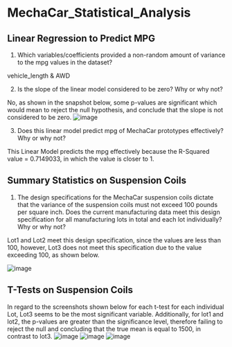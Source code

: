 # MechaCar_Statistical_Analysis

## Linear Regression to Predict MPG

1. Which variables/coefficients provided a non-random amount of variance to the mpg values in the dataset?

vehicle_length & AWD

2. Is the slope of the linear model considered to be zero? Why or why not?

No, as shown in the snapshot below, some p-values are significant which would mean to reject the null hypothesis, and conclude that the slope is not considered to be zero. 
![image](https://user-images.githubusercontent.com/116187123/224714005-63f38794-0102-4f26-9098-ae115e7f9f51.png)

3. Does this linear model predict mpg of MechaCar prototypes effectively? Why or why not?

This Linear Model predicts the mpg effectively because the R-Squared value = 0.7149033, in which the value is closer to 1. 

## Summary Statistics on Suspension Coils

1. The design specifications for the MechaCar suspension coils dictate that the variance of the suspension coils must not exceed 100 pounds per square inch. Does the current manufacturing data meet this design specification for all manufacturing lots in total and each lot individually? Why or why not?

Lot1 and Lot2 meet this design specification, since the values are less than 100, however, Lot3 does not meet this specification due to the value exceeding 100, as shown below. 

![image](https://user-images.githubusercontent.com/116187123/224734750-e81e8e1c-df8a-4a4d-ad4f-edc12ad902c0.png)


## T-Tests on Suspension Coils 
In regard to the screenshots shown below for each t-test for each individual Lot, Lot3 seems to be the most significant variable. 
Additionally, for lot1 and lot2, the p-values are greater than the significance level, therefore failing to reject the null and concluding that the true mean is equal to 1500, in contrast to lot3. 
![image](https://user-images.githubusercontent.com/116187123/224748381-6e8ffb82-278f-45fe-8379-384fb5ec8d9f.png)
![image](https://user-images.githubusercontent.com/116187123/224748466-33fcd9fb-1aca-4d25-941c-0148b73d5403.png)
![image](https://user-images.githubusercontent.com/116187123/224748557-7a195644-53ab-4be9-9128-4896fd524ba5.png)





